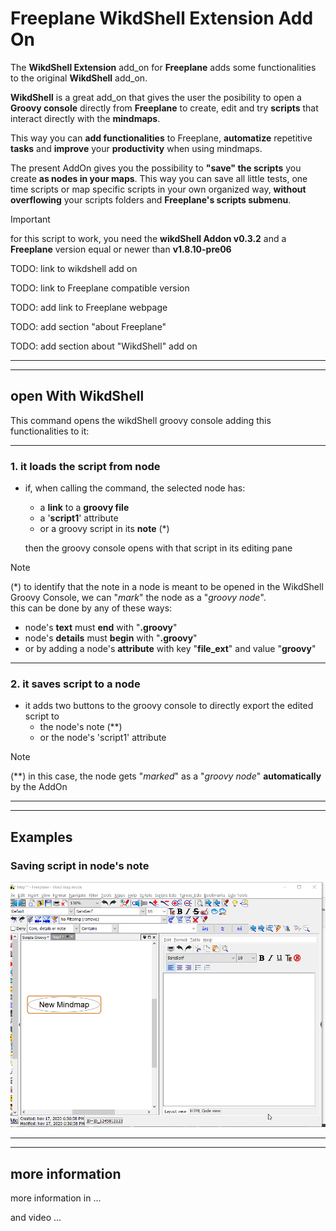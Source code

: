 # Freeplane WikdShell Extension Add On

The **WikdShell Extension** add_on for **Freeplane** adds some functionalities to the original **WikdShell** add_on.

**WikdShell** is a great add_on that gives the user the posibility to open a **Groovy console** directly from **Freeplane** to create, edit and try **scripts** that interact directly with the **mindmaps**.

This way you can **add functionalities** to Freeplane, **automatize** repetitive **tasks** and **improve** your **productivity** when using mindmaps.

The present AddOn gives you the possibility to **"save" the scripts** you create **as nodes in your maps**. This way you can save all little tests, one time scripts or map specific scripts in your own organized way, **without overflowing** your scripts folders and **Freeplane's scripts submenu**.

> [!IMPORTANT]
> for this script to work, you need the **wikdShell Addon v0.3.2** and a **Freeplane** version equal or newer than **v1.8.10-pre06**

TODO: link to wikdshell add on

TODO: link to Freeplane compatible version

TODO: add link to Freeplane webpage

TODO: add section "about Freeplane"

TODO: add section about "WikdShell" add on

---
---

## open With WikdShell

This command opens the wikdShell groovy console adding this functionalities to it:

---

### 1. it loads the script from node

- if, when calling the command, the selected node has:
  - a **link** to a **groovy file**
  - a '**script1**' attribute
  - or a groovy script in its **note** (\*)
  
  then the groovy console opens with that script in its editing pane

> [!NOTE]
> (\*) to identify that the note in a node is meant to be opened in the WikdShell Groovy Console, we can "*mark*" the node as a "*groovy node*".  
> this can be done by any of these ways:  
>
> - node's **text** must **end** with "**.groovy**"
> - node's **details** must **begin** with "**.groovy**"
> - or by adding a node's **attribute** with key "**file_ext**" and value "**groovy**"

---

### 2. it saves script to a node

- it adds two buttons to the groovy console to directly export the edited script to
  - the node's note (\*\*)
  - or the node's 'script1' attribute

> [!NOTE]
> (\*\*) in this case, the node gets "*marked*" as a "*groovy node*" **automatically** by the AddOn

---
---

## Examples

### Saving script in node's note

![scriptInNote](resources/scriptInNote.gif)

---
---

## more information

more information in ...

and video ...
